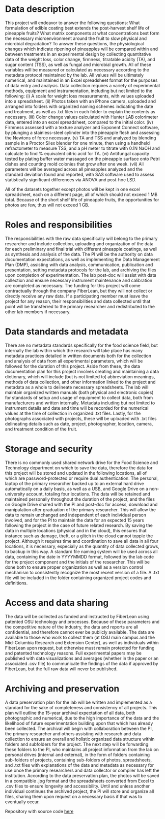 # Data description
This project will endeavor to answer the following questions: What formulation of edible coating best extends the post-harvest shelf life of pineapple fruits? What matrix components at what concentrations best form the necessary microenvironment around the fruit to slow physical and microbial degradation? To answer these questions, the physiological changes which indicate ripening of pineapples will be compared within and between treatments in an experimental design by collecting quantitative data of the weight loss, color change, firmness, titratable acidity (TA), and sugar content (TSS), as well as fungal and microbial growth. All of these variables will be measured or calculated as necessary according to the metadata protocol maintained by the lab. All values will be ultimately numerical, and maintained in an Excel spreadsheet format for the purposes of data entry and analysis. Data collection requires a variety of experimental methods, equipment and instrumentation, including but not limited to the following: (i) A scale for weight loss measurements, with values uploaded into a spreadsheet. (ii) Photos taken with an iPhone camera, uploaded and arranged into folders with organized naming schemes indicating the date and treatment, as well as .txt files in each folder to explain the contents as necessary. (iii) Color change values calculated with Hunter LAB colorimeter data, entered into an excel spreadsheet, compared to the initial color. (iv) Firmness assessed with a texture analyzer and Exponent Connect software, by plunging a stainless-steel cylinder into the pineapple flesh and assessing the Newtons of force necessary. (v) TA and TSS and analyzed by blending sample in a Proctor Silex blender for one minute, then using a handheld refractometer to measure TSS, and a pH meter to titrate with 0.1N NaOH and calculate to find % equivalent citric acid for TA. (vi) Antifungal capacity tested by plating buffer water massaged on the pineapple surface onto Petri dishes and counting mold colonies that grow after one week. (vii) All parameters will be averaged across all pineapples analyzed and the standard deviation found and reported, with SAS software used to assess statistically significant differences via ANOVA and post-hoc LSD.

All of the datasets together except photos will be kept in one excel spreadsheet, each on a different page, all of which should not exceed 1 MB total. Because of the short shelf life of pineapple fruits, the opportunities for photos are few, thus will not exceed 1 GB.


# Roles and responsibilities
The responsibilities with the raw data specifically will belong to the primary researcher and include collection, uploading and organization of the data for each preliminary and final trial with different pineapple coatings, as well as synthesis and analysis of the data. The PI will be the authority on data documentation expectations, as well as implementing the Data Management Plan (DMP), assisting with data analysis, communication, publication and presentation, setting metadata protocols for the lab, and archiving the files upon completion of experimentation. The lab post-doc will assist with data collection and ensure necessary instrument maintenance and calibration are completed as necessary. The funding for this project will come contractually through the company FiberLean, but they will not collect or directly receive any raw data. If a participating member must leave the project for any reason, their responsibilities and data collected until that point will be transferred to the primary researcher and redistributed to the other lab members if necessary.

# Data standards and metadata
There are no metadata standards specifically for the food science field, but internally the lab within which the research will take place has many metadata practices detailed in written documents both for the collection and analysis of data from all experimental parameters, which will be followed for the duration of this project. Aside from these, the data documentation plan for this project involves creating and maintaining a data dictionary, which will include (but is not limited to) abbreviation meanings, methods of data collection, and other information linked to the project and metadata as a whole to delineate necessary spreadsheets. The lab will maintain organized written manuals (both physical and electronic copies) for standards of setup and usage of equipment to collect data, both from manufacturers and written internally. Metadata including but not limited to instrument details and date and time will be recorded for the numerical values at the time of collection in organized .txt files. Lastly, for the photographs associated with projects, these will be uploaded with .txt files delineating details such as date, project, photographer, location, camera, and treatment condition of the fruit.

# Storage and security
There is no commonly used shared network drive for the Food Science and Technology department on which to save the data, therefore the data for this project will be stored and updated in the following locations, all of which are password-protected or require dual authentication: The personal, laptop of the primary researcher backed up to an external hard drive automatically on a daily basis, as well as a USB, and Google Drive on a non-university account, totaling four locations. The data will be retained and maintained personally throughout the duration of the project, and the files on Google Drive shared with the PI and post-doc for access, download and manipulation after graduation of the primary researcher. This will allow the data to remain unchanged and independent of each individual person involved, and for the PI to maintain the data for an expected 15 years following the project in the case of future related research. By saving the data in multiple locations (physical and in the cloud), this ensures that instance such as damage, theft, or a glitch in the cloud cannot topple the project. Although it requires time and coordination to save all data in all four locations, it is necessary, especially as the quantity of data collected grows, to backup in this way. A standard file naming system will be used across all data, containing the date in YYYYMMDD format, followed by the lab code for the project component and the initials of the researcher. This will be done both to ensure proper organization as well as a version control mechanism to consistently recognize the most recent version of a file. A .txt file will be included in the folder containing organized project codes and definitions.

# Access and data sharing
The data will be collected as funded and instructed by FiberLean using patented OSU technology and processes. Because of these parameters and the competitive nature of the industry, the data and reports are all confidential, and therefore cannot ever be publicly available. The data are available to those who work to collect them (at OSU main campus and the Mid-Columbia Research and Extension Center), as well as individuals within FiberLean upon request, but otherwise must remain protected for funding and patented technology reasons. Full experimental papers may be published with data visualizations and averages (whether in the paper or an associated .csv file) to communicate the findings of the data if approved by FiberLean, but the full raw data will never be published.

# Archiving and preservation
A data preservation plan for the lab will be written and implemented as a standard for the sake of completeness and consistency of all projects. This plan will outline the 15-year archival expectation of all data, both photographic and numerical, due to the high importance of the data and the likelihood of future experimentation building upon that which has already been collected. The archival will begin with collaboration between the PI, the primary researcher and others assisting with research and data collection to ensure an overall and holistic organized data structure within folders and subfolders for the project. The next step will be forwarding these folders to the PI, who maintains all project information from the lab on personal drives (internal and external), in the form of folders containing sub-folders of projects, containing sub-folders of photos, spreadsheets, and .txt files with explanations of the data and metadata as necessary for use once the primary researchers and data collector or compiler has left the institution. According to the data preservation plan, the photos will be saved in a compatible .jpg format and the spreadsheets converted from Excel to .csv files to ensure longevity and accessibility. Until and unless another individual continues the archived project, the PI will store and organize all files, sharing them upon request on a necessary basis if that was to eventually occur.

Repository with source code [here](https://github.com/clarallebot/GRAD521_DMPtemplate)
